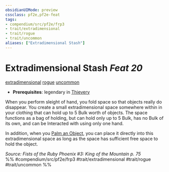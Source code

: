 ```yaml
---
obsidianUIMode: preview
cssclass: pf2e,pf2e-feat
tags:
- compendium/src/pf2e/frp3
- trait/extradimensional
- trait/rogue
- trait/uncommon
aliases: ["Extradimensional Stash"]
---
```

# Extradimensional Stash  *Feat 20*  
[extradimensional](../../Rules/traits/extradimensional.md)  [rogue](../../Rules/traits/rogue.md)  [uncommon](../../Rules/traits/uncommon.md)  

- **Prerequisites**: legendary in [Thievery](../skills.md#Thievery)

When you perform sleight of hand, you fold space so that objects really do disappear. You create a small extradimensional space somewhere within in your clothing that can hold up to 5 Bulk worth of objects. The space functions as a bag of holding, but can hold only up to 5 Bulk, has no Bulk of its own, and can be Interacted with using only one hand.

In addition, when you [Palm an Object](../../Rules/actions/palm-an-object.md), you can place it directly into this extradimensional space as long as the space has sufficient free space to hold the object.

*Source: Fists of the Ruby Phoenix #3: King of the Mountain p. 75*  
%% #compendium/src/pf2e/frp3 #trait/extradimensional #trait/rogue #trait/uncommon %%